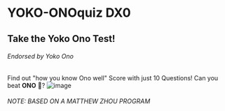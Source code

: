 # YOKO-ONOquiz DX0
## Take the Yoko Ono Test!
###### Endorsed by Yoko Ono

Find out "how you know Ono well" Score with just 10 Questions! 
Can you beat **ONO** :thinking:?
![image](https://github.com/chantingmammal/GitHub-Practice/assets/147104973/f701125d-852b-4665-a4e9-a1e08af346cf)

###### NOTE: BASED ON A MATTHEW ZHOU PROGRAM
